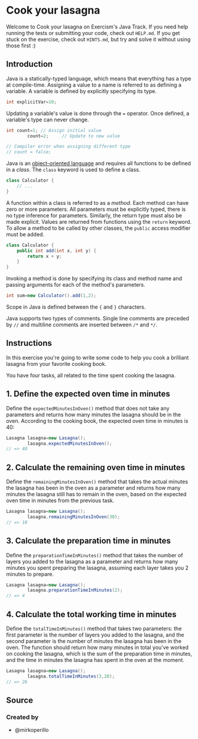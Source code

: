 # Cook your lasagna

Welcome to Cook your lasagna on Exercism's Java Track.
If you need help running the tests or submitting your code, check out `HELP.md`.
If you get stuck on the exercise, check out `HINTS.md`, but try and solve it without using those first :)

## Introduction

Java is a statically-typed language, which means that everything has a type at compile-time. Assigning a value to a name
is referred to as defining a variable. A variable is defined by explicitly specifying its type.

```java
int explicitVar=10;
```

Updating a variable's value is done through the `=` operator. Once defined, a variable's type can never change.

```java
int count=1; // Assign initial value
        count=2;     // Update to new value

// Compiler error when assigning different type
// count = false;
```

Java is an [object-oriented language][object-oriented-programming] and requires all functions to be defined in a
_class_. The `class` keyword is used to define a class.

```java
class Calculator {
    // ...
}
```

A function within a class is referred to as a _method_. Each method can have zero or more parameters. All parameters
must be explicitly typed, there is no type inference for parameters. Similarly, the return type must also be made
explicit. Values are returned from functions using the `return` keyword. To allow a method to be called by other
classes, the `public` access modifier must be added.

```java
class Calculator {
    public int add(int x, int y) {
        return x + y;
    }
}
```

Invoking a method is done by specifying its class and method name and passing arguments for each of the method's
parameters.

```java
int sum=new Calculator().add(1,2);
```

Scope in Java is defined between the `{` and `}` characters.

Java supports two types of comments. Single line comments are preceded by `//` and multiline comments are inserted
between `/*` and `*/`.

[object-oriented-programming]: https://docs.oracle.com/javase/tutorial/java/javaOO/index.html

## Instructions

In this exercise you're going to write some code to help you cook a brilliant lasagna from your favorite cooking book.

You have four tasks, all related to the time spent cooking the lasagna.

## 1. Define the expected oven time in minutes

Define the `expectedMinutesInOven()` method that does not take any parameters and returns how many minutes the lasagna
should be in the oven. According to the cooking book, the expected oven time in minutes is 40:

```java
Lasagna lasagna=new Lasagna();
        lasagna.expectedMinutesInOven();
// => 40
```

## 2. Calculate the remaining oven time in minutes

Define the `remainingMinutesInOven()` method that takes the actual minutes the lasagna has been in the oven as a
parameter and returns how many minutes the lasagna still has to remain in the oven, based on the expected oven time in
minutes from the previous task.

```java
Lasagna lasagna=new Lasagna();
        lasagna.remainingMinutesInOven(30);
// => 10
```

## 3. Calculate the preparation time in minutes

Define the `preparationTimeInMinutes()` method that takes the number of layers you added to the lasagna as a parameter
and returns how many minutes you spent preparing the lasagna, assuming each layer takes you 2 minutes to prepare.

```java
Lasagna lasagna=new Lasagna();
        lasagna.preparationTimeInMinutes(2);
// => 4
```

## 4. Calculate the total working time in minutes

Define the `totalTimeInMinutes()` method that takes two parameters: the first parameter is the number of layers you
added to the lasagna, and the second parameter is the number of minutes the lasagna has been in the oven. The function
should return how many minutes in total you've worked on cooking the lasagna, which is the sum of the preparation time
in minutes, and the time in minutes the lasagna has spent in the oven at the moment.

```java
Lasagna lasagna=new Lasagna();
        lasagna.totalTimeInMinutes(3,20);
// => 26
```

## Source

### Created by

- @mirkoperillo